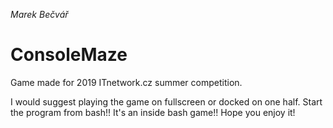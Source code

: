 *Marek Bečvář*

# ConsoleMaze

Game made for 2019 ITnetwork.cz summer competition.

I would suggest playing the game on fullscreen or docked on one half.
Start the program from bash!! It's an inside bash game!!
Hope you enjoy it!
